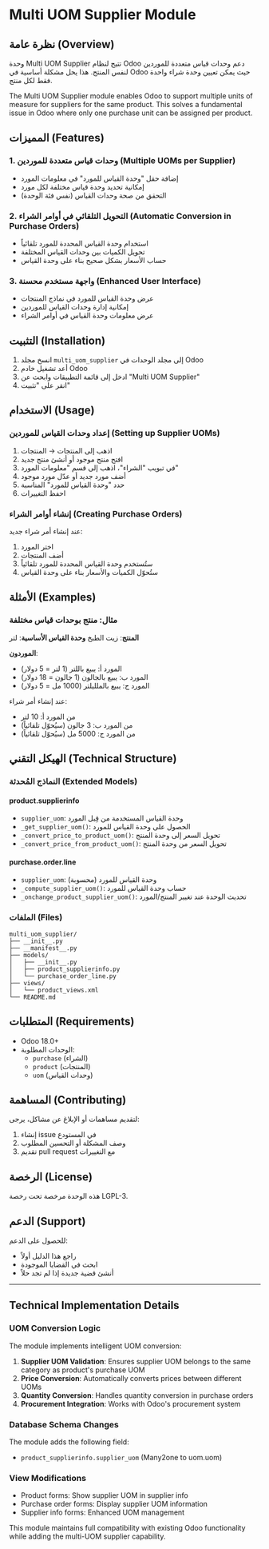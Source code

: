# Multi UOM Supplier Module

## نظرة عامة (Overview)

وحدة Multi UOM Supplier تتيح لنظام Odoo دعم وحدات قياس متعددة للموردين لنفس المنتج. هذا يحل مشكلة أساسية في Odoo حيث يمكن تعيين وحدة شراء واحدة فقط لكل منتج.

The Multi UOM Supplier module enables Odoo to support multiple units of measure for suppliers for the same product. This solves a fundamental issue in Odoo where only one purchase unit can be assigned per product.

## المميزات (Features)

### 1. وحدات قياس متعددة للموردين (Multiple UOMs per Supplier)
- إضافة حقل "وحدة القياس للمورد" في معلومات المورد
- إمكانية تحديد وحدة قياس مختلفة لكل مورد
- التحقق من صحة وحدات القياس (نفس فئة الوحدة)

### 2. التحويل التلقائي في أوامر الشراء (Automatic Conversion in Purchase Orders)
- استخدام وحدة القياس المحددة للمورد تلقائياً
- تحويل الكميات بين وحدات القياس المختلفة
- حساب الأسعار بشكل صحيح بناء على وحدة القياس

### 3. واجهة مستخدم محسنة (Enhanced User Interface)
- عرض وحدة القياس للمورد في نماذج المنتجات
- إمكانية إدارة وحدات القياس للموردين
- عرض معلومات وحدة القياس في أوامر الشراء

## التثبيت (Installation)

1. انسخ مجلد `multi_uom_supplier` إلى مجلد الوحدات في Odoo
2. أعد تشغيل خادم Odoo
3. ادخل إلى قائمة التطبيقات وابحث عن "Multi UOM Supplier"
4. انقر على "تثبيت"

## الاستخدام (Usage)

### إعداد وحدات القياس للموردين (Setting up Supplier UOMs)

1. اذهب إلى المنتجات → المنتجات
2. افتح منتج موجود أو أنشئ منتج جديد
3. في تبويب "الشراء"، اذهب إلى قسم "معلومات المورد"
4. أضف مورد جديد أو عدّل مورد موجود
5. حدد "وحدة القياس للمورد" المناسبة
6. احفظ التغييرات

### إنشاء أوامر الشراء (Creating Purchase Orders)

عند إنشاء أمر شراء جديد:
1. اختر المورد
2. أضف المنتجات
3. ستُستخدم وحدة القياس المحددة للمورد تلقائياً
4. ستُحوّل الكميات والأسعار بناء على وحدة القياس

## الأمثلة (Examples)

### مثال: منتج بوحدات قياس مختلفة

**المنتج**: زيت الطبخ
**وحدة القياس الأساسية**: لتر

**الموردون**:
- المورد أ: يبيع باللتر (1 لتر = 5 دولار)
- المورد ب: يبيع بالجالون (1 جالون = 18 دولار)
- المورد ج: يبيع بالملليلتر (1000 مل = 5 دولار)

عند إنشاء أمر شراء:
- من المورد أ: 10 لتر
- من المورد ب: 3 جالون (سيُحوّل تلقائياً)
- من المورد ج: 5000 مل (سيُحوّل تلقائياً)

## الهيكل التقني (Technical Structure)

### النماذج المُحدثة (Extended Models)

#### product.supplierinfo
- `supplier_uom`: وحدة القياس المستخدمة من قِبل المورد
- `_get_supplier_uom()`: الحصول على وحدة القياس للمورد
- `_convert_price_to_product_uom()`: تحويل السعر إلى وحدة المنتج
- `_convert_price_from_product_uom()`: تحويل السعر من وحدة المنتج

#### purchase.order.line
- `supplier_uom`: وحدة القياس للمورد (محسوبة)
- `_compute_supplier_uom()`: حساب وحدة القياس للمورد
- `_onchange_product_supplier_uom()`: تحديث الوحدة عند تغيير المنتج/المورد

### الملفات (Files)

```
multi_uom_supplier/
├── __init__.py
├── __manifest__.py
├── models/
│   ├── __init__.py
│   ├── product_supplierinfo.py
│   └── purchase_order_line.py
├── views/
│   └── product_views.xml
└── README.md
```

## المتطلبات (Requirements)

- Odoo 18.0+
- الوحدات المطلوبة:
  - `purchase` (الشراء)
  - `product` (المنتجات)
  - `uom` (وحدات القياس)

## المساهمة (Contributing)

لتقديم مساهمات أو الإبلاغ عن مشاكل، يرجى:
1. إنشاء issue في المستودع
2. وصف المشكلة أو التحسين المطلوب
3. تقديم pull request مع التغييرات

## الرخصة (License)

هذه الوحدة مرخصة تحت رخصة LGPL-3.

## الدعم (Support)

للحصول على الدعم:
- راجع هذا الدليل أولاً
- ابحث في القضايا الموجودة
- أنشئ قضية جديدة إذا لم تجد حلاً

---

## Technical Implementation Details

### UOM Conversion Logic

The module implements intelligent UOM conversion:

1. **Supplier UOM Validation**: Ensures supplier UOM belongs to the same category as product's purchase UOM
2. **Price Conversion**: Automatically converts prices between different UOMs
3. **Quantity Conversion**: Handles quantity conversion in purchase orders
4. **Procurement Integration**: Works with Odoo's procurement system

### Database Schema Changes

The module adds the following field:
- `product_supplierinfo.supplier_uom` (Many2one to uom.uom)

### View Modifications

- Product forms: Show supplier UOM in supplier info
- Purchase order forms: Display supplier UOM information
- Supplier info forms: Enhanced UOM management

This module maintains full compatibility with existing Odoo functionality while adding the multi-UOM supplier capability.
